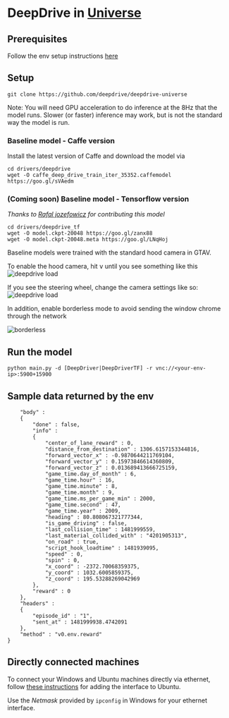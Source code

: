 # DeepDrive in [Universe](https://universe.openai.com/)

## Prerequisites

Follow the env setup instructions [here](https://github.com/openai/universe-windows-envs/blob/master/vnc-gtav/README.md)

## Setup
```
git clone https://github.com/deepdrive/deepdrive-universe
```

Note: You will need GPU acceleration to do inference at the 8Hz that the model runs. Slower (or faster) inference may work, but is not the standard way the model is run.

### Baseline model - Caffe version
Install the latest version of Caffe and download the model via
```
cd drivers/deepdrive
wget -O caffe_deep_drive_train_iter_35352.caffemodel https://goo.gl/sVAedm
```

### (Coming soon) Baseline model - Tensorflow version
_Thanks to  [Rafal jozefowicz](https://github.com/rafaljozefowicz) for contributing this model_
```
cd drivers/deepdrive_tf
wget -O model.ckpt-20048 https://goo.gl/zanx88
wget -O model.ckpt-20048.meta https://goo.gl/LNqHoj
```


Baseline models were trained with the standard hood camera in GTAV. 

To enable the hood camera, hit <kbd>v</kbd> until you see something like this
![deepdrive load](https://www.dropbox.com/s/q28tce40ukurm9p/Screenshot%202016-10-30%2014.33.50.png?dl=1)

If you see the steering wheel, change the camera settings like so:
![deepdrive load](https://www.dropbox.com/s/h3xu98jz45bafld/Screenshot%202016-10-30%2014.28.42.png?dl=1)

In addition, enable borderless mode to avoid sending the window chrome through the network

![borderless](https://www.dropbox.com/s/dci8o6z3129bwpl/borderless.jpg?dl=1)

## Run the model
```
python main.py -d [DeepDriver|DeepDriverTF] -r vnc://<your-env-ip>:5900+15900
```

## Sample data returned by the env

```
	"body" :
	{
		"done" : false,
		"info" :
		{
			"center_of_lane_reward" : 0,
			"distance_from_destination" : 1306.6157153344816,
			"forward_vector_x" : -0.9870644211769104,
			"forward_vector_y" : 0.15973846614360809,
			"forward_vector_z" : 0.013689413666725159,
			"game_time.day_of_month" : 6,
			"game_time.hour" : 16,
			"game_time.minute" : 8,
			"game_time.month" : 9,
			"game_time.ms_per_game_min" : 2000,
			"game_time.second" : 47,
			"game_time.year" : 2009,
			"heading" : 80.808067321777344,
			"is_game_driving" : false,
			"last_collision_time" : 1481999559,
			"last_material_collided_with" : "4201905313",
			"on_road" : true,
			"script_hook_loadtime" : 1481939095,
			"speed" : 0,
			"spin" : 0,
			"x_coord" : -2372.70068359375,
			"y_coord" : 1032.6005859375,
			"z_coord" : 195.53288269042969
		},
		"reward" : 0
	},
	"headers" :
	{
		"episode_id" : "1",
		"sent_at" : 1481999938.4742091
	},
	"method" : "v0.env.reward"
}
```

## Directly connected machines
To connect your Windows and Ubuntu machines directly via ethernet, follow [these instructions](http://askubuntu.com/a/26770/158805) for adding the interface to Ubuntu.

Use the _Netmask_ provided by `ipconfig` in Windows for your ethernet interface.
